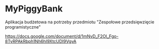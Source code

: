 # MyPiggyBank
Aplikacja budżetowa na potrzeby przedmiotu "Zespołowe przedsięwzięcie programistyczne"

https://docs.google.com/document/d/1mNvD_F2Ol_Fgo-8TyRPAkRbph1Nh6hI9XtcUDI9VgvA
